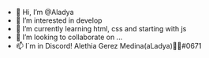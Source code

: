 - 👋 Hi, I’m @Aladya
- 👀 I’m interested in develop
- 🌱 I’m currently learning html, css and starting with js
- 💞️ I’m looking to collaborate on ...
- 📫 I´m in Discord! Alethia Gerez Medina(aLadya)💚🖤#0671

<!---
Aladya/Aladya is a ✨ special ✨ repository because its `README.md` (this file) appears on your GitHub profile.
You can click the Preview link to take a look at your changes.
--->
